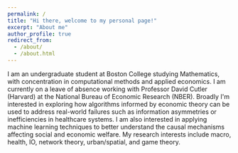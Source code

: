 ```yaml
---
permalink: /
title: "Hi there, welcome to my personal page!"
excerpt: "About me"
author_profile: true
redirect_from: 
  - /about/
  - /about.html
---
```


I am an undergraduate student at Boston College studying Mathematics, with concentration in computational methods and applied economics. I am currently on a leave of absence working with Professor David Cutler (Harvard) at the National Bureau of Economic Research (NBER). Broadly I'm interested in exploring how algorithms informed by economic theory can be used to address real-world failures such as information asymmetries or inefficiencies in healthcare systems. I am also interested in applying machine learning techniques to better understand the causal mechanisms affecting social and economic welfare. My research interests include macro, health, IO, network theory, urban/spatial, and game theory. 







